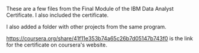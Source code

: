 These are a few files from the Final Module of the IBM Data Analyst Certificate. I also included the certificate.

I also added a folder with other projects from the same program.

https://coursera.org/share/41f11e353b74a65c26b7d05147b743f0 is the link for the certificate on coursera's website.
